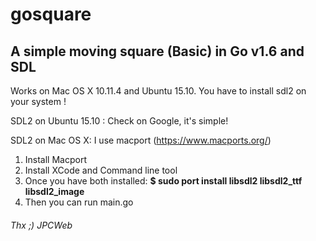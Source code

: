 # gosquare
## A simple moving square (Basic) in Go v1.6 and SDL

Works on Mac OS X 10.11.4 and Ubuntu 15.10.
You have to install sdl2 on your system !

SDL2 on Ubuntu 15.10 :
Check on Google, it's simple!

SDL2 on Mac OS X:
I use macport (https://www.macports.org/)

1. Install Macport
2. Install XCode and Command line tool
3. Once you have both installed: **$ sudo port install libsdl2 libsdl2_ttf libsdl2_image**
4. Then you can run main.go

###### Thx ;) JPCWeb
